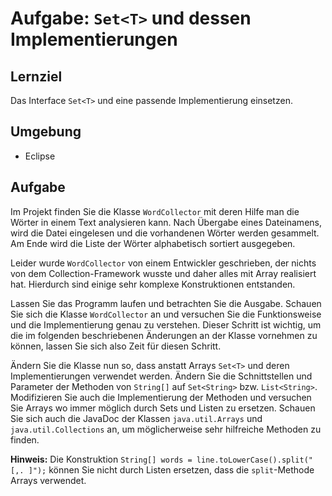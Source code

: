 # Aufgabe: `Set<T>` und dessen Implementierungen 

## Lernziel

Das Interface `Set<T>` und eine passende Implementierung einsetzen.


## Umgebung

  * Eclipse


## Aufgabe

Im Projekt finden Sie die Klasse `WordCollector` mit deren Hilfe man die Wörter in einem Text analysieren kann. Nach Übergabe eines Dateinamens, wird die Datei eingelesen und die vorhandenen Wörter werden gesammelt. Am Ende wird die Liste der Wörter alphabetisch sortiert ausgegeben.

Leider wurde `WordCollector` von einem Entwickler geschrieben, der nichts von dem Collection-Framework wusste und daher alles mit Array realisiert hat. Hierdurch sind einige sehr komplexe Konstruktionen entstanden.

Lassen Sie das Programm laufen und betrachten Sie die Ausgabe. Schauen Sie sich die Klasse `WordCollector` an und versuchen Sie die Funktionsweise und die Implementierung genau zu verstehen. Dieser Schritt ist wichtig, um die im folgenden beschriebenen Änderungen an der Klasse vornehmen zu können, lassen Sie sich also Zeit für diesen Schritt.

Ändern Sie die Klasse nun so, dass anstatt Arrays `Set<T>` und deren Implementierungen verwendet werden. Ändern Sie die Schnittstellen und Parameter der Methoden von `String[]` auf `Set<String>` bzw. `List<String>`. Modifizieren Sie auch die Implementierung der Methoden und versuchen Sie Arrays wo immer möglich durch Sets und Listen zu ersetzen. Schauen Sie sich auch die JavaDoc der Klassen `java.util.Arrays` und `java.util.Collections` an, um möglicherweise sehr hilfreiche Methoden zu finden.

__Hinweis:__ Die Konstruktion `String[] words = line.toLowerCase().split("[,. ]");` können Sie nicht durch Listen ersetzen, dass die `split`-Methode Arrays verwendet.

